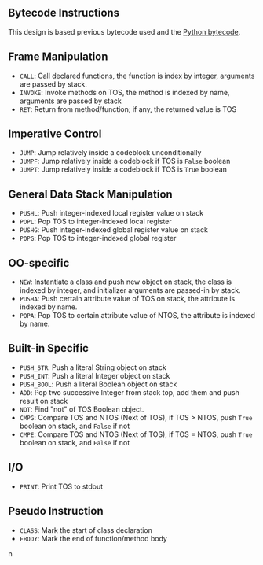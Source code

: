 Bytecode Instructions
----

This design is based previous bytecode used and the [Python bytecode](https://docs.python.org/2/library/dis.html).


## Frame Manipulation
* `CALL`: Call declared functions, the function is index by integer, arguments are passed by stack.
* `INVOKE`: Invoke methods on TOS, the method is indexed by name, arguments are passed by stack
* `RET`: Return from method/function; if any, the returned value is TOS

## Imperative Control
* `JUMP`: Jump relatively inside a codeblock unconditionally
* `JUMPF`: Jump relatively inside a codeblock if TOS is `False` boolean
* `JUMPT`: Jump relatively inside a codeblock if TOS is `True` boolean

## General Data Stack Manipulation
* `PUSHL`: Push integer-indexed local register value on stack
* `POPL`: Pop TOS to integer-indexed local register
* `PUSHG`: Push integer-indexed global register value on stack
* `POPG`: Pop TOS to integer-indexed global register

## OO-specific
* `NEW`: Instantiate a class and push new object on stack, the class is indexed by integer, and initializer arguments are passed-in by stack.
* `PUSHA`: Push certain attribute value of TOS on stack, the attribute is indexed by name.
* `POPA`: Pop TOS to certain attribute value of NTOS, the attribute is indexed by name.

## Built-in Specific
* `PUSH_STR`: Push a literal String object on stack
* `PUSH_INT`: Push a literal Integer object on stack
* `PUSH_BOOL`: Push a literal Boolean object on stack
* `ADD`: Pop two successive Integer from stack top, add them and push result on stack
* `NOT`: Find "not" of TOS Boolean object.
* `CMPG`: Compare TOS and NTOS (Next of TOS), if TOS > NTOS, push `True` boolean on stack, and `False` if not
* `CMPE`: Compare TOS and NTOS (Next of TOS), if TOS = NTOS, push `True` boolean on stack, and `False` if not


## I/O
* `PRINT`: Print TOS to stdout

## Pseudo Instruction
* `CLASS`: Mark the start of class declaration
* `EBODY`: Mark the end of function/method body

n
